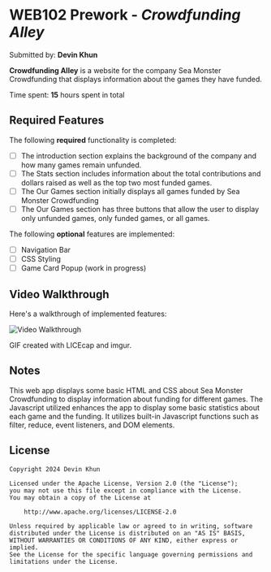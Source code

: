 # WEB102 Prework - *Crowdfunding Alley*

Submitted by: **Devin Khun**

**Crowdfunding Alley** is a website for the company Sea Monster Crowdfunding that displays information about the games they have funded.

Time spent: **15** hours spent in total

## Required Features

The following **required** functionality is completed:

* [ ] The introduction section explains the background of the company and how many games remain unfunded.
* [ ] The Stats section includes information about the total contributions and dollars raised as well as the top two most funded games.
* [ ] The Our Games section initially displays all games funded by Sea Monster Crowdfunding
* [ ] The Our Games section has three buttons that allow the user to display only unfunded games, only funded games, or all games.

The following **optional** features are implemented:

* [ ] Navigation Bar
* [ ] CSS Styling
* [ ] Game Card Popup (work in progress)

## Video Walkthrough

Here's a walkthrough of implemented features:

<img src='https://imgur.com/a/cLUDn09' title='Video Walkthrough' width='' alt='Video Walkthrough' />

<!-- Replace this with whatever GIF tool you used! -->
GIF created with LICEcap and imgur.
<!-- Recommended tools:
[Kap](https://getkap.co/) for macOS
[ScreenToGif](https://www.screentogif.com/) for Windows
[peek](https://github.com/phw/peek) for Linux. -->

## Notes

This web app displays some basic HTML and CSS about Sea Monster Crowdfunding to display information about funding for different games.
The Javascript utilized enhances the app to display some basic statistics about each game and the funding.
It utilizes built-in Javascript functions such as filter, reduce, event listeners, and DOM elements.

## License

    Copyright 2024 Devin Khun

    Licensed under the Apache License, Version 2.0 (the "License");
    you may not use this file except in compliance with the License.
    You may obtain a copy of the License at

        http://www.apache.org/licenses/LICENSE-2.0

    Unless required by applicable law or agreed to in writing, software
    distributed under the License is distributed on an "AS IS" BASIS,
    WITHOUT WARRANTIES OR CONDITIONS OF ANY KIND, either express or implied.
    See the License for the specific language governing permissions and
    limitations under the License.
